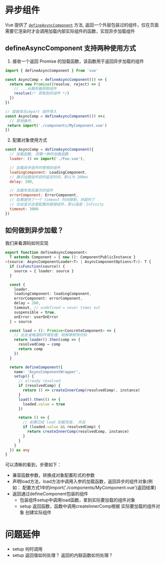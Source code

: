 # 异步组件
Vue 提供了 [`defineAsyncComponent`](https://cn.vuejs.org/api/general.html#defineasynccomponent) 方法,  返回一个外层包装过的组件，仅在页面需要它渲染时才会调用加载内部实际组件的函数，实现异步加载组件
## defineAsyncComponent 支持两种使用方式
1. 接收一个返回 Promise 的加载函数，该函数用于返回异步加载的组件
```js
import { defineAsyncComponent } from 'vue'

const AsyncComp = defineAsyncComponent(() => {
  return new Promise((resolve, reject) => {
    // ...从服务器获取组件
    resolve(/* 获取到的组件 */)
  })
})

// 或者结合import 组件导入
const AsyncComp = defineAsyncComponent(() =>｛
  // 其他操作..
 return import('./components/MyComponent.vue')
})
```
2.  配置对象使用方式
```js
const AsyncComp = defineAsyncComponent({
  // 加载函数, 同第一种的加载函数
  loader: () => import('./Foo.vue'),

  // 加载异步组件时使用的组件
  loadingComponent: LoadingComponent,
  // 展示加载组件前的延迟时间，默认为 200ms
  delay: 200,

  // 加载失败后展示的组件
  errorComponent: ErrorComponent,
  // 如果提供了一个 timeout 时间限制，并超时了
  // 也会显示这里配置的报错组件，默认值是：Infinity
  timeout: 3000
})
```

## 如何做到异步加载？
我们来看源码如何实现
```ts
export function defineAsyncComponent<
  T extends Component = { new (): ComponentPublicInstance }
>(source: AsyncComponentLoader<T> | AsyncComponentOptions<T>): T {
  if (isFunction(source)) {
    source = { loader: source }
  }

  const {
    loader,
    loadingComponent: loadingComponent,
    errorComponent: errorComponent,
    delay = 200,
    timeout, // undefined = never times out
    suspensible = true,
    onError: userOnError
  } = source

  const load = (): Promise<ConcreteComponent> => {
    // 此处省略源码环境处理、转换等修饰代码
    return loader().then(comp => {
      resolvedComp = comp
      return comp
    })
  }

  return defineComponent({
    name: 'AsyncComponentWrapper',
    setup() {
      // already resolved
      if (resolvedComp) {
        return () => createInnerComp(resolvedComp!, instance)
      }
      load().then(() => {
        loaded.value = true
      })

      return () => {
        // 如果已经 load 加载完成， 并且
        if (loaded.value && resolvedComp) {
          return createInnerComp(resolvedComp, instance)
        }
      }
    }
  }) as any
}
```
可以清晰的看到，步骤如下：
- 兼容函数参数，转换成对象配置形式的参数
- 声明load方法，load方法中调用入参的加载函数，返回异步的组件对象(例如： 配置方式1中的import('./components/MyComponent.vue')返回结果)
- 返回通过defineComponent包装的组件
  - 包装组件setup中调用load函数，拿到实际要加载的组件对象
  - setup 返回函数，函数中调用createInnerComp根据 实际要加载的组件对象 创建实际组件



# 问题延伸
- setup 何时调用
- setup 返回值如何处理？ 返回的内联函数如何处理？